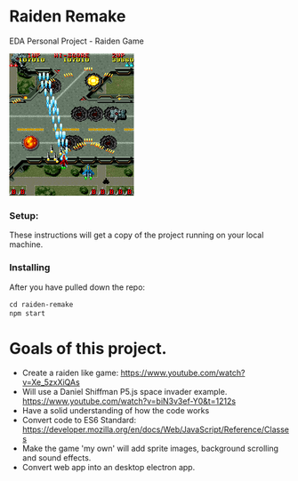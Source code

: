 # Raiden Remake
EDA Personal Project - Raiden Game

![Screenshot](raiden.png)

### Setup:
These instructions will get a copy of the project running on your local machine.

### Installing 

After you have pulled down the repo:

```
cd raiden-remake
npm start
```

# Goals of this project.
- Create a raiden like game: https://www.youtube.com/watch?v=Xe_5zxXiQAs 
- Will use a Daniel Shiffman P5.js space invader example. https://www.youtube.com/watch?v=biN3v3ef-Y0&t=1212s
- Have a solid understanding of how the code works
- Convert code to ES6 Standard:  https://developer.mozilla.org/en/docs/Web/JavaScript/Reference/Classes
- Make the game 'my own' will add sprite images, background scrolling and sound effects.
- Convert web app into an desktop electron app.


